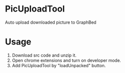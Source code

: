# PicUploadTool

Auto upload downloaded picture to GraphBed

# Usage

1. Download src code and unzip it.
2. Open chrome extensions and turn on developer mode.
3. Add PicUploadTool by "loadUnpacked" button.
